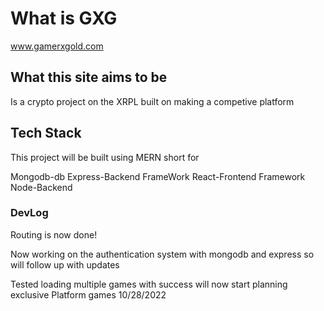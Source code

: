 # What is GXG

www.gamerxgold.com

## What this site aims to be 

Is a crypto project on the XRPL built on making a competive platform 

## Tech Stack 

This project will be built using MERN short for 

Mongodb-db
Express-Backend FrameWork
React-Frontend Framework
Node-Backend 

### DevLog

Routing is now done!

Now working on the authentication system with mongodb and express so will follow up with updates

Tested loading multiple games with success will now start planning exclusive Platform games 10/28/2022






